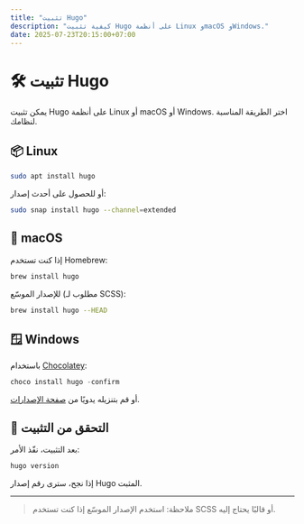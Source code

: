 ```yaml
---
title: "تثبيت Hugo"
description: "كيفية تثبيت Hugo على أنظمة Linux وmacOS وWindows."
date: 2025-07-23T20:15:00+07:00
---
```


# 🛠 تثبيت Hugo

يمكن تثبيت Hugo على أنظمة Linux أو macOS أو Windows. اختر الطريقة المناسبة لنظامك.

## 📦 Linux

```bash
sudo apt install hugo
````

أو للحصول على أحدث إصدار:

```bash
sudo snap install hugo --channel=extended
```

## 🍏 macOS

إذا كنت تستخدم Homebrew:

```bash
brew install hugo
```

للإصدار الموسّع (مطلوب لـ SCSS):

```bash
brew install hugo --HEAD
```

## 🪟 Windows

باستخدام [Chocolatey](https://chocolatey.org/):

```powershell
choco install hugo -confirm
```

أو قم بتنزيله يدويًا من [صفحة الإصدارات](https://github.com/gohugoio/hugo/releases).

## 🧪 التحقق من التثبيت

بعد التثبيت، نفّذ الأمر:

```bash
hugo version
```

إذا نجح، سترى رقم إصدار Hugo المثبت.

---

> ملاحظة: استخدم الإصدار الموسّع إذا كنت تستخدم SCSS أو قالبًا يحتاج إليه.
